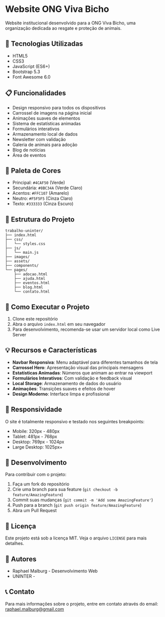 # Website ONG Viva Bicho

Website institucional desenvolvido para a ONG Viva Bicho, uma organização dedicada ao resgate e proteção de animais.

## 🚀 Tecnologias Utilizadas

- HTML5
- CSS3
- JavaScript (ES6+)
- Bootstrap 5.3
- Font Awesome 6.0

## 📋 Funcionalidades

- Design responsivo para todos os dispositivos
- Carrossel de imagens na página inicial
- Animações suaves de elementos
- Sistema de estatísticas animadas
- Formulários interativos
- Armazenamento local de dados
- Newsletter com validação
- Galeria de animais para adoção
- Blog de notícias
- Área de eventos

## 🎨 Paleta de Cores

- Principal: `#4CAF50` (Verde)
- Secundária: `#8BC34A` (Verde Claro)
- Acentos: `#FFC107` (Amarelo)
- Neutro: `#F5F5F5` (Cinza Claro)
- Texto: `#333333` (Cinza Escuro)

## 📁 Estrutura do Projeto

```
trabalho-uninter/
├── index.html
├── css/
│   └── styles.css
├── js/
│   └── main.js
├── images/
├── assets/
├── components/
└── pages/
    ├── adocao.html
    ├── ajuda.html
    ├── eventos.html
    ├── blog.html
    └── contato.html
```

## 🚀 Como Executar o Projeto

1. Clone este repositório
2. Abra o arquivo `index.html` em seu navegador
3. Para desenvolvimento, recomenda-se usar um servidor local como Live Server

## 💡 Recursos e Características

- **Navbar Responsiva**: Menu adaptável para diferentes tamanhos de tela
- **Carrossel Hero**: Apresentação visual das principais mensagens
- **Estatísticas Animadas**: Números que animam ao entrar na viewport
- **Formulários Interativos**: Com validação e feedback visual
- **Local Storage**: Armazenamento de dados do usuário
- **Animações**: Transições suaves e efeitos de hover
- **Design Moderno**: Interface limpa e profissional

## 📱 Responsividade

O site é totalmente responsivo e testado nos seguintes breakpoints:

- Mobile: 320px - 480px
- Tablet: 481px - 768px
- Desktop: 769px - 1024px
- Large Desktop: 1025px+

## 🔧 Desenvolvimento

Para contribuir com o projeto:

1. Faça um fork do repositório
2. Crie uma branch para sua feature (`git checkout -b feature/AmazingFeature`)
3. Commit suas mudanças (`git commit -m 'Add some AmazingFeature'`)
4. Push para a branch (`git push origin feature/AmazingFeature`)
5. Abra um Pull Request

## 📝 Licença

Este projeto está sob a licença MIT. Veja o arquivo `LICENSE` para mais detalhes.

## 👥 Autores

- Raphael Malburg - Desenvolvimento Web
- UNINTER -

## 📞 Contato

Para mais informações sobre o projeto, entre em contato através do email: raphael.malburg@gmail.com
